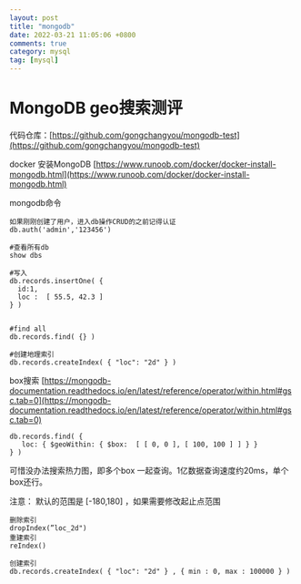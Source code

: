 ```yaml
---
layout: post
title: "mongodb"
date: 2022-03-21 11:05:06 +0800
comments: true
category: mysql
tag: [mysql]
---
```


#  MongoDB geo搜索测评

代码仓库：[https://github.com/gongchangyou/mongodb-test](https://github.com/gongchangyou/mongodb-test)



docker 安装MongoDB [https://www.runoob.com/docker/docker-install-mongodb.html](https://www.runoob.com/docker/docker-install-mongodb.html)

mongodb命令

```
如果刚刚创建了用户，进入db操作CRUD的之前记得认证
db.auth('admin','123456')

#查看所有db
show dbs

#写入
db.records.insertOne( {
  id:1,
  loc :  [ 55.5, 42.3 ]
} )


#find all
db.records.find( {} )

#创建地理索引
db.records.createIndex( { "loc": "2d" } )

```



box搜索 [https://mongodb-documentation.readthedocs.io/en/latest/reference/operator/within.html#gsc.tab=0](https://mongodb-documentation.readthedocs.io/en/latest/reference/operator/within.html#gsc.tab=0)

```
db.records.find( {
   loc: { $geoWithin: { $box:  [ [ 0, 0 ], [ 100, 100 ] ] } }
} )
```

可惜没办法搜索热力图，即多个box 一起查询。1亿数据查询速度约20ms，单个box还行。



注意： 默认的范围是 [-180,180] ，如果需要修改起止点范围

```
删除索引
dropIndex(”loc_2d")
重建索引
reIndex()

创建索引
db.records.createIndex( { "loc": "2d" } , { min : 0, max : 100000 } )
```

